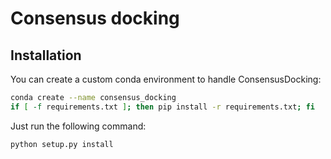 # Consensus docking

## Installation

You can create a custom conda environment to handle ConsensusDocking:
```bash
conda create --name consensus_docking
if [ -f requirements.txt ]; then pip install -r requirements.txt; fi
 ```
Just run the following command:

```bash
python setup.py install
 ```
